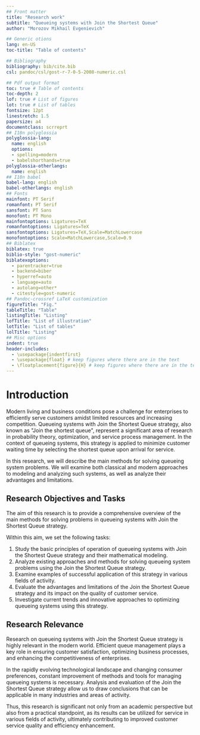 ```yaml
---
## Front matter
title: "Research work"
subtitle: "Queueing systems with Join the Shortest Queue"
author: "Morozov Mikhail Evgenievich"

## Generic otions
lang: en-US
toc-title: "Table of contents"

## Bibliography
bibliography: bib/cite.bib
csl: pandoc/csl/gost-r-7-0-5-2008-numeric.csl

## Pdf output format
toc: true # Table of contents
toc-depth: 2
lof: true # List of figures
lot: true # List of tables
fontsize: 12pt
linestretch: 1.5
papersize: a4
documentclass: scrreprt
## I18n polyglossia
polyglossia-lang:
  name: english
  options:
  - spelling=modern
  - babelshorthands=true
polyglossia-otherlangs:
  name: english
## I18n babel
babel-lang: english
babel-otherlangs: english
## Fonts
mainfont: PT Serif
romanfont: PT Serif
sansfont: PT Sans
monofont: PT Mono
mainfontoptions: Ligatures=TeX
romanfontoptions: Ligatures=TeX
sansfontoptions: Ligatures=TeX,Scale=MatchLowercase
monofontoptions: Scale=MatchLowercase,Scale=0.9
## Biblatex
biblatex: true
biblio-style: "gost-numeric"
biblatexoptions:
  - parentracker=true
  - backend=biber
  - hyperref=auto
  - language=auto
  - autolang=other*
  - citestyle=gost-numeric
## Pandoc-crossref LaTeX customization
figureTitle: "Fig."
tableTitle: "Table"
listingTitle: "Listing"
lofTitle: "List of illustration"
lotTitle: "List of tables"
lolTitle: "Listing"
## Misc options
indent: true
header-includes:
  - \usepackage{indentfirst}
  - \usepackage{float} # keep figures where there are in the text
  - \floatplacement{figure}{H} # keep figures where there are in the text
---
```

# Introduction 

Modern living and business conditions pose a challenge for enterprises to efficiently serve customers amidst limited resources and increasing competition. Queueing systems with Join the Shortest Queue strategy, also known as "Join the shortest queue", represent a significant area of research in probability theory, optimization, and service process management. In the context of queueing systems, this strategy is applied to minimize customer waiting time by selecting the shortest queue upon arrival for service.

In this research, we will describe the main methods for solving queueing system problems. We will examine both classical and modern approaches to modeling and analyzing such systems, as well as analyze their advantages and limitations.


## Research Objectives and Tasks

The aim of this research is to provide a comprehensive overview of the main methods for solving problems in queueing systems with Join the Shortest Queue strategy. 

Within this aim, we set the following tasks:

1.	Study the basic principles of operation of queueing systems with Join the Shortest Queue strategy and their mathematical modeling.
2.	Analyze existing approaches and methods for solving queueing system problems using the Join the Shortest Queue strategy.
3.	Examine examples of successful application of this strategy in various fields of activity.
4.	Evaluate the advantages and limitations of the Join the Shortest Queue strategy and its impact on the quality of customer service.
5.	Investigate current trends and innovative approaches to optimizing queueing systems using this strategy.

## Research Relevance

Research on queueing systems with Join the Shortest Queue strategy is highly relevant in the modern world. Efficient queue management plays a key role in ensuring customer satisfaction, optimizing business processes, and enhancing the competitiveness of enterprises.

In the rapidly evolving technological landscape and changing consumer preferences, constant improvement of methods and tools for managing queueing systems is necessary. Analysis and evaluation of the Join the Shortest Queue strategy allow us to draw conclusions that can be applicable in many industries and areas of activity.

Thus, this research is significant not only from an academic perspective but also from a practical standpoint, as its results can be utilized for service in various fields of activity, ultimately contributing to improved customer service quality and efficiency enhancement.

